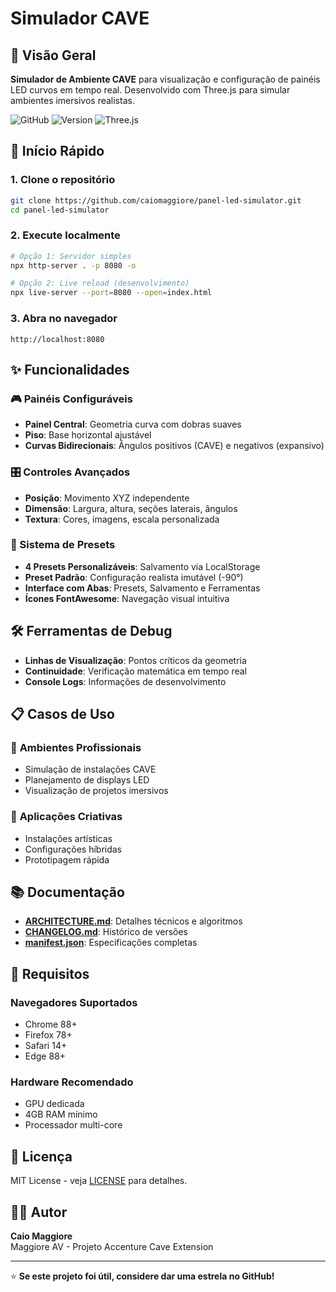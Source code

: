 # Simulador CAVE

## 🎯 Visão Geral

**Simulador de Ambiente CAVE** para visualização e configuração de painéis LED curvos em tempo real. Desenvolvido com Three.js para simular ambientes imersivos realistas.

![GitHub](https://img.shields.io/github/license/caiomaggiore/panel-led-simulator)
![Version](https://img.shields.io/badge/version-1.2.0-blue)
![Three.js](https://img.shields.io/badge/Three.js-r128-green)

## 🚀 Início Rápido

### 1. Clone o repositório
```bash
git clone https://github.com/caiomaggiore/panel-led-simulator.git
cd panel-led-simulator
```

### 2. Execute localmente
```bash
# Opção 1: Servidor simples
npx http-server . -p 8080 -o

# Opção 2: Live reload (desenvolvimento)
npx live-server --port=8080 --open=index.html
```

### 3. Abra no navegador
```
http://localhost:8080
```

## ✨ Funcionalidades

### 🎮 Painéis Configuráveis
- **Painel Central**: Geometria curva com dobras suaves
- **Piso**: Base horizontal ajustável
- **Curvas Bidirecionais**: Ângulos positivos (CAVE) e negativos (expansivo)

### 🎛️ Controles Avançados
- **Posição**: Movimento XYZ independente
- **Dimensão**: Largura, altura, seções laterais, ângulos
- **Textura**: Cores, imagens, escala personalizada

### 🎨 Sistema de Presets
- **4 Presets Personalizáveis**: Salvamento via LocalStorage
- **Preset Padrão**: Configuração realista imutável (-90°)
- **Interface com Abas**: Presets, Salvamento e Ferramentas
- **Ícones FontAwesome**: Navegação visual intuitiva

## 🛠️ Ferramentas de Debug

- **Linhas de Visualização**: Pontos críticos da geometria
- **Continuidade**: Verificação matemática em tempo real
- **Console Logs**: Informações de desenvolvimento

## 📋 Casos de Uso

### 🏢 **Ambientes Profissionais**
- Simulação de instalações CAVE
- Planejamento de displays LED
- Visualização de projetos imersivos

### 🎨 **Aplicações Criativas**
- Instalações artísticas
- Configurações híbridas
- Prototipagem rápida

## 📚 Documentação

- **[ARCHITECTURE.md](ARCHITECTURE.md)**: Detalhes técnicos e algoritmos
- **[CHANGELOG.md](CHANGELOG.md)**: Histórico de versões
- **[manifest.json](manifest.json)**: Especificações completas

## 🔧 Requisitos

### Navegadores Suportados
- Chrome 88+
- Firefox 78+
- Safari 14+
- Edge 88+

### Hardware Recomendado
- GPU dedicada
- 4GB RAM mínimo
- Processador multi-core

## 📄 Licença

MIT License - veja [LICENSE](LICENSE) para detalhes.

## 👨‍💻 Autor

**Caio Maggiore**  
Maggiore AV - Projeto Accenture Cave Extension

---

⭐ **Se este projeto foi útil, considere dar uma estrela no GitHub!**
